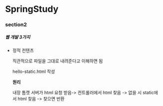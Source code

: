 # SpringStudy
### section2
##### 웹 개발 3가지
* 정적 컨텐츠

  직관적으로 파일을 그대로 내려준다고 이해하면 됨
  
  hello-static.html 작성
  
  **원리**
  
  내장 톰캣 서버가 html 요청 받음-> 컨트롤러에서 html 찾음 -> 없을 시 static에서 html 찾음 -> 찾으면 반환


